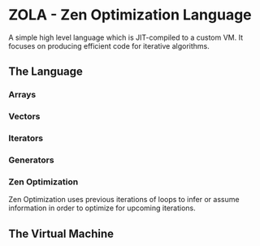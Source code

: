 # ZOLA - Zen Optimization Language

A simple high level language which is JIT-compiled to a custom VM. It focuses on producing efficient code for iterative algorithms.

## The Language

### Arrays

### Vectors

### Iterators

### Generators

### Zen Optimization

Zen Optimization uses previous iterations of loops to infer or assume information in order to optimize for upcoming iterations.

## The Virtual Machine
